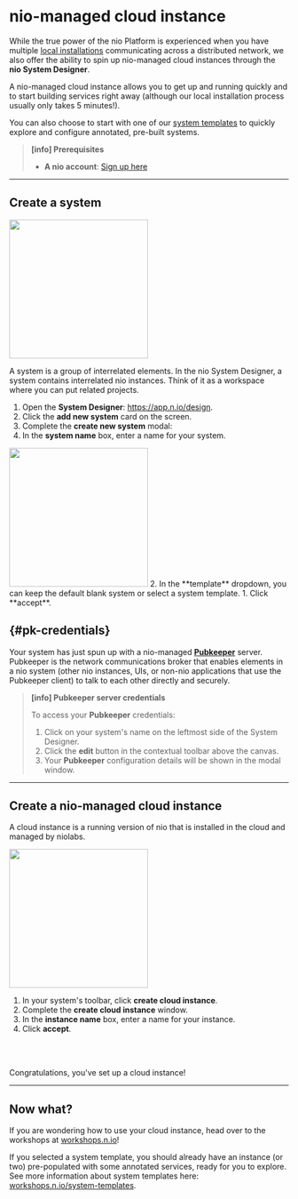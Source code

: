# nio-managed cloud instance

While the true power of the nio Platform is experienced when you have multiple [local installations](/running-nio/locally.md) communicating across a distributed network, we also offer the ability to spin up nio-managed cloud instances through the **nio System Designer**.

A nio-managed cloud instance allows you to get up and running quickly and to start building services right away (although our local installation process usually only takes 5 minutes!).

You can also choose to start with one of our [system templates](https://workshops.n.io/system-templates) to quickly explore and configure annotated, pre-built systems.

>**[info] Prerequisites**
>
>* **A nio account**: [Sign up here](https://account.n.io/signup)

---

## Create a system
<img class="right border" src="/img/cloud/add-system.png" width="250" />

A system is a group of interrelated elements. In the nio System Designer, a system contains interrelated nio instances. Think of it as a workspace where you can put related projects.
1. Open the **System Designer**: https://app.n.io/design.
1. Click the **add new system** card on the screen.
1. Complete the **create new system** modal:
  1. In the **system name** box, enter a name for your system.
  <img class="right border" src="/img/cloud/Hello-CreateNewSystem.gif" width="250" />
  2. In the **template** dropdown, you can keep the default blank system or select a system template.
  1. Click **accept**.

  ## {#pk-credentials}

  Your system has just spun up with a nio-managed [**Pubkeeper**](/pubkeeper) server. Pubkeeper is the network communications broker that enables elements in a nio system (other nio instances, UIs, or non-nio applications that use the Pubkeeper client) to talk to each other directly and securely.

  > **[info] <span class="allow-caps">Pubkeeper</span> server credentials**
  >
  > To access your **Pubkeeper** credentials:
  > 1. Click on your system's name on the leftmost side of the System Designer.
  > 1. Click the **edit** button in the contextual toolbar above the canvas.
  > 1. Your **Pubkeeper** configuration details will be shown in the modal window.

---

## Create a nio-managed cloud instance

A cloud instance is a running version of nio that is installed in the cloud and managed by niolabs.

<img class="right border" src="/img/cloud/Hello-CreateCloudInstance.png" width="250" />

1. In your system's toolbar, click **create cloud instance**.
1. Complete the **create cloud instance** window.
  1. In the **instance name** box, enter a name for your instance.
  1. Click **accept**.

<br>
<br>

Congratulations, you've set up a cloud instance!


---

## Now what?

If you are wondering how to use your cloud instance, head over to the workshops at [workshops.n.io](https://workshops.n.io)!

If you selected a system template, you should already have an instance (or two) pre-populated with some annotated services, ready for you to explore. See more information about system templates here: [workshops.n.io/system-templates](https://workshops.n.io/system-templates).
